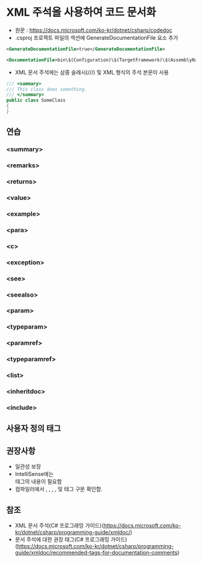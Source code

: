 # XML 주석을 사용하여 코드 문서화
* 원문 : https://docs.microsoft.com/ko-kr/dotnet/csharp/codedoc
*  .csproj 프로젝트 파일의 <PropertyGroup> 섹션에 GenerateDocumentationFile 요소 추가
```XML
<GenerateDocumentationFile>true</GenerateDocumentationFile>

<DocumentationFile>bin\$(Configuration)\$(TargetFramework)\$(AssemblyName).xml</DocumentationFile>
```

* XML 문서 주석에는 삼중 슬래시(///) 및 XML 형식의 주석 본문이 사용
```C#
/// <summary>
/// This class does something.
/// </summary>
public class SomeClass
{
}
```

## 연습

### \<summary\>

### \<remarks\>

### \<returns\>

### \<value\>

### \<example\>

### \<para\>

### \<c\>

### \<exception\>

### \<see\>

### \<seealso\>

### \<param\>

### \<typeparam\>

### \<paramref\>

### \<typeparamref\>

### \<list\>

### \<inheritdoc\>

### \<include\>

## 사용자 정의 태그

## 권장사항
* 일관성 보장
* IntelliSense에는 <summary> 태그의 내용이 필요함
* 컴파일러에서 <exception>, <include>, <param>, <see>, <seealso> 및 <typeparam> 태그 구문 확인함.

## 참조
* XML 문서 주석(C# 프로그래밍 가이드)(https://docs.microsoft.com/ko-kr/dotnet/csharp/programming-guide/xmldoc/)
* 문서 주석에 대한 권장 태그(C# 프로그래밍 가이드)(https://docs.microsoft.com/ko-kr/dotnet/csharp/programming-guide/xmldoc/recommended-tags-for-documentation-comments)
